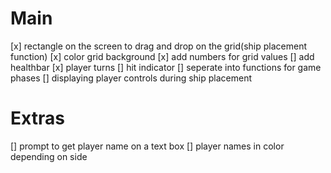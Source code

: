 # Main

[x] rectangle on the screen to drag and drop on the grid(ship placement function)
[x] color grid background
[x] add numbers for grid values
[] add healthbar
[x] player turns
[] hit indicator
[] seperate into functions for game phases
[] displaying player controls during ship placement

# Extras

[] prompt to get player name on a text box
[] player names in color depending on side
